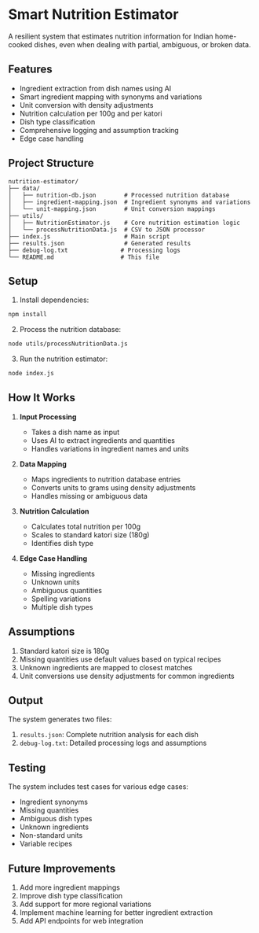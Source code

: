 # Smart Nutrition Estimator

A resilient system that estimates nutrition information for Indian home-cooked dishes, even when dealing with partial, ambiguous, or broken data.

## Features

- Ingredient extraction from dish names using AI
- Smart ingredient mapping with synonyms and variations
- Unit conversion with density adjustments
- Nutrition calculation per 100g and per katori
- Dish type classification
- Comprehensive logging and assumption tracking
- Edge case handling

## Project Structure

```
nutrition-estimator/
├── data/
│   ├── nutrition-db.json        # Processed nutrition database
│   ├── ingredient-mapping.json  # Ingredient synonyms and variations
│   └── unit-mapping.json        # Unit conversion mappings
├── utils/
│   ├── NutritionEstimator.js    # Core nutrition estimation logic
│   └── processNutritionData.js  # CSV to JSON processor
├── index.js                     # Main script
├── results.json                 # Generated results
├── debug-log.txt               # Processing logs
└── README.md                   # This file
```

## Setup

1. Install dependencies:

```bash
npm install
```

2. Process the nutrition database:

```bash
node utils/processNutritionData.js
```

3. Run the nutrition estimator:

```bash
node index.js
```

## How It Works

1. **Input Processing**

   - Takes a dish name as input
   - Uses AI to extract ingredients and quantities
   - Handles variations in ingredient names and units

2. **Data Mapping**

   - Maps ingredients to nutrition database entries
   - Converts units to grams using density adjustments
   - Handles missing or ambiguous data

3. **Nutrition Calculation**

   - Calculates total nutrition per 100g
   - Scales to standard katori size (180g)
   - Identifies dish type

4. **Edge Case Handling**
   - Missing ingredients
   - Unknown units
   - Ambiguous quantities
   - Spelling variations
   - Multiple dish types

## Assumptions

1. Standard katori size is 180g
2. Missing quantities use default values based on typical recipes
3. Unknown ingredients are mapped to closest matches
4. Unit conversions use density adjustments for common ingredients

## Output

The system generates two files:

1. `results.json`: Complete nutrition analysis for each dish
2. `debug-log.txt`: Detailed processing logs and assumptions

## Testing

The system includes test cases for various edge cases:

- Ingredient synonyms
- Missing quantities
- Ambiguous dish types
- Unknown ingredients
- Non-standard units
- Variable recipes

## Future Improvements

1. Add more ingredient mappings
2. Improve dish type classification
3. Add support for more regional variations
4. Implement machine learning for better ingredient extraction
5. Add API endpoints for web integration
